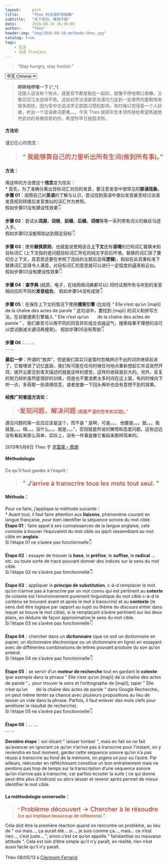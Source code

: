 ```yaml
---
layout:     post
title:      "Theo 的法语听写秘籍"
subtitle:   "天下武功，唯快不破"
date:       2016-08-19 16:38:00
author:     "Theo"
header-img: "img/2016-08-19-methode-theo.jpg"
catalog: true
tags:
    - 生活
    - 法语 Français
---
```


> “Stay hungry, stay foolish.”

<!-- Language Selector -->
<select onchange= "onLanChange(this.options[this.options.selectedIndex].value)">
    <option value="0" selected> 中文 Chinese </option>
    <option value="1"> 法语 French </option>
</select>

<!-- Chinese Version -->
<div class="zh post-container">
	<blockquote><b>碎碎地啰嗦一下 (^_^)</b><br>
	法国人说话有个特点，就是音节都是黏在一起的，就像不停地嚼口香糖，又像滔滔江水连绵不绝。这给初学法语甚至法语功力达到一定境界的童鞋带来很多困扰，因为受中文说话字正腔圆习惯的影响，有时候只觉得爱一个人好难，听出一个法语单词更难。。。今天 Theo 就把毕生本领传授给希望练就绝世武功的骨骼惊奇的你，希望你早日独孤求败。</blockquote>
    <h4>方法论</h4>
	<b style="color:#7f7a7e;">谨记在心的信念：</b>	
	<blockquote style="color:#ca1e00; font-size:20px;">“ 我能够靠自己的力量听出所有生词(做到所有事)。”</blockquote>
	<h4>方法：</h4>
	用这样的方法使这个<b>信念</b>变为现实：<br>
	* 首先，为了准确分离出目标词汇对应的发音，要注意发音中很常见的<b>联诵现象</b>。<br>
	<b>步骤 01</b>：调用自己对<b>英语</b>的了解与认识，尝试找到英语中类似发音甚至经过法语发音规则转换后发音类似的词汇作为参照。<br>
	假如步骤01没有建设性效果👇<br><br>
	<b>步骤 02</b>：尝试从<b>词源</b>，<b>词根</b>，<b>前缀</b>，<b>后缀</b>，<b>词根</b>等等一系列带有词义的蛛丝马迹入手。<br>
	假如步骤02没能帮助达到既定目标👇<br><br>
	<b>步骤 03</b>：使用<b>替换原则</b>，也就是说使用适合<b>上下文</b>还有<b>语境</b>的已知词汇替换未知目标词汇 (上下文指的是问题目标词汇所在的纯文字前后环境，替换的词汇除了要切合上下文，其意思还要在参照了选段的主题后显得<b>逻辑</b>)，假如在此双重标准下替换词汇显得令人满意，对目标词汇的意思就可以进行一定程度的逼真和近似。
	假如步骤03没有建设性效果👇<br><br>
	<b>步骤 04</b>：<b>查字典</b> (纸质，电子，在线网络词典都可以) 同时试用所有与听到的发音相对应的不同的<b>发音组合</b>。
	假如步骤04没有成效👇<br><br>
	<b>步骤 05</b>：在保存上下文的情况下使用<b>搜索引擎</b> (比如在 “ Elle n’est qu’un [majõ] de la chaîne des actes de parole ” 这句话中，要找到 [majõ] 的词义和拼写方法，在谷歌搜索引擎输入 “ Elle n’est qu’un &nbsp;&nbsp;&nbsp;&nbsp;&nbsp; de la chaîne des actes de parole ” ，我们甚至可以用不同的同音异形组合去碰运气，搜索结果不理想的话可以尝试删减关键词再搜索)。
	假如步骤05没有帮助👇<br><br>
	<b>步骤 06</b>：… …<br>
	… …<br><br>
	<b>最后一步</b>：所谓的“放弃”，但是我们其实只是暂时忽略辨识不出的词并继续前进了，它被埋进了记忆底层，我们有可能在任何时候任何地点重新想起它并且突然开窍，拨开云雾见到青天描述的就是这样的感觉，这样的收获是巨大的。另外，反复的努力辩听虽然是很好的训练，但是也不要浪费太多时间在这上面，有的时候向下听一点，多获取一些语境信息，或者放置一下回头再听也会有意想不到的效果。
	<h4>经推广的普适方法论：</h4>
	<blockquote style="color:#ca1e00;">“<span style="font-size:20px;">发现问题，解决问题</span> (需要严谨的思考和实践)。”</blockquote>
	遇见问题的第一反应应该是这个，而不是 “ 是啊，可是。。。 他要是。。。就。。。我就是。。。嗨。。。没什么。。。就是。。。”，否则就是所说的懒惰和态度问题。这些远远没有看起来那么简单，实际上，没有一件事是像它看起来那样简单的。<br><br>
	2013年5月8日 Theo 于 <a target="_blank" href="http://baike.baidu.com/item/克莱蒙费朗/1663392">克雷蒙・费朗</a>
</div>

<!-- French Version -->
<div class="fr post-container">
    <h4>Méthodologie</h4>
	<b style="color:#7f7a7e;">Ce qu’il faut garder à l’esprit：</b>
	<blockquote style="color:#ca1e00; font-size:20px;">" J’arrive à transcrire tous les mots tout seul. "</blockquote>
	<h4>Méthode：</h4>
	Pour ce faire, j’applique la méthode suivante：<br>
	* Avant tout, il faut faire attention aux <b>liaisons</b>, phénomène courant en langue française, pour bien identifier la séquence sonore du mot cible.<br>
	<b>Étape 01</b>：faire appel à ses connaissances de la langue anglaise, cela consiste à trouver l’équivalent du mot cible ou qqch ressemblant au mot cible en <b>anglais</b>.<br>
	Si l’étape 01 ne s’avère pas fonctionnelle👇<br><br>
	<b>Étape 02</b>：essayer de trouver la <b>base</b>, le <b>préfixe</b>, le <b>suffixe</b>, le <b>radical</b> … etc. ou toute sorte de trace pouvant donner des indices sur le sens du mot cible.<br>
	Si l’étape 02 ne s’avère pas fonctionnelle👇<br><br>
	<b>Étape 03</b>：appliquer le <b>principe de substitution</b>, c-à-d remplacer le mot qu’on n’arrive pas à transcrire par un mot connu qui est pertinent au <b>cotexte</b> (le cotexte est l’environnement purement linguistique du mot cible c-à-d le contenu se trouvant avant et après le mot à transcrire) et au <b>contexte</b> (le sens doit être logique par rapport au sujet ou thème du discours entier dans lequel se trouve le mot cible), si le remplaçant s’avère pertinent sur les deux plans, en déduire de façon approximative le sens du mot cible.<br>
	Si l’étape 03 ne s’avère pas fonctionnelle👇<br><br>
	<b>Étape 04</b>：chercher dans un <b>dictionnaire</b> (que ce soit un dictionnaire en papier, un dictionnaire électronique ou un dictionnaire en ligne) en essayant avec de différentes combinaisons de lettres pouvant produire du son qu’on entend.<br>
	Si l’étape 04 ne s’avère pas fonctionnelle👇<br><br>
	<b>Étape 05</b>：se servir d’un <b>moteur de recherche</b> tout en gardant le <b>cotexte</b> (par exemple dans la phrase " Elle n’est qu’un [majõ] de la chaîne des actes de parole "，pour trouver le sens et l’orthographe de [majõ], taper " Elle n’est qu’un	&nbsp;&nbsp;&nbsp;&nbsp;&nbsp; de la chaîne des actes de parole " dans Google Recherche，on peut même tenter sa chance avec plusieurs propositions au lieu de laisser un vide dans la phrase. Parfois, il faut enlever des mots clefs pour améliorer le résultat de recherche).<br>
	Si l’étape 05 ne s’avère pas fonctionnelle👇<br><br>
	<b>Étape 06</b>：… …<br>
	… …<br><br>
	<b>Dernière étape</b>：soi-disant " laisser tomber ", mais en fait on ne fait qu’avancer en ignorant ce qu’on n’arrive pas à transcrire pour l’instant, on y reviendra en tout moment, garder cette séquence sonore qu’on n’a pas réussi à transcrire au fond de la mémoire, on pigera un jour ou l’autre. Par ailleurs, réécouter en réfléchissant constitue un bon entraînement mais ne perdons pas trop de temps sur la transcription d’une séquence sonore qu’on n’arrive pas à transcrire, car parfois écouter la suite ( ce qui donne peut-être plus d’indices) ou alors laisser et revenir après permet de mieux identifier le mot cible.
	<h4>La méthodologie universelle：</h4>
	<blockquote style="color:#ca1e00;">" <span style="font-size:20px;">Problème découvert → Chercher à le résoudre</span> (ce qui implique beaucoup de réflexions) ".</blockquote>
	Cela doit être la première réaction quand on rencontre un problème, au lieu de " oui mais…, ça aurait été… si…, je suis comme ça…, mais… ce n’est rien…, c’est juste... ", sinon c’est ce qu’on appelle " fainéantise ou mauvaise attitude ". Cela est loin d’être simple qu’il n’y paraît, en réalité, rien n’est aussi facile qu’il n’y paraît.<br><br>
	Théo 08/05/13 à <a target="_blank" href="https://fr.wikipedia.org/wiki/Clermont-Ferrand">Clermont-Ferrand</a>
</div>

<!-- Handle Language Change -->
<script type="text/javascript">
    // get nodes
    var $zh = document.querySelector(".zh");
    var $fr = document.querySelector(".fr");
    var $select = document.querySelector("select");

    // bind hashchange event
    window.addEventListener('hashchange', _render);

    // handle render
    function _render(){
        var _hash = window.location.hash;
        // fr
        if(_hash == "#fr"){
            $select.selectedIndex = 1;
            $fr.style.display = "block";
            $zh.style.display = "none";
        // zh by default
        }else{
            // not trigger onChange, otherwise cause a loop call.
            $select.selectedIndex = 0;
            $zh.style.display = "block";
            $fr.style.display = "none";
        }
    }

    // handle select change
    function onLanChange(index){
        if(index == 0){
            window.location.hash = "#zh"
        }else{
            window.location.hash = "#fr"
        }
    }

    // init
    _render();
</script>



